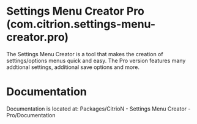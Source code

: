 # Settings Menu Creator Pro (com.citrion.settings-menu-creator.pro)

The Settings Menu Creator is a tool that makes the creation of settings/options menus quick and easy. 
The Pro version features many addtional settings, additional save options and more.

# Documentation

Documentation is located at:
Packages/CitrioN - Settings Menu Creator - Pro/Documentation